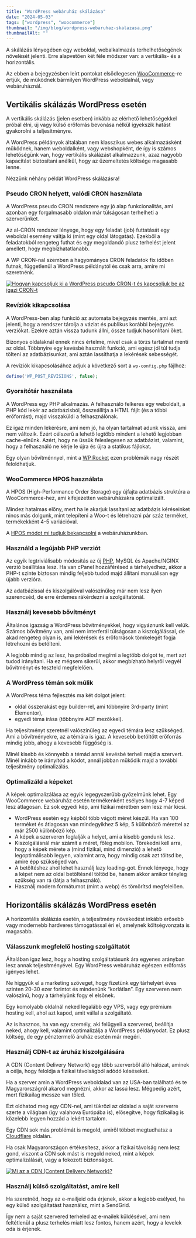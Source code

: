 ```yaml
---
title: "WordPress webáruház skálázása"
date: "2024-05-03"
tags: ["wordpress", "woocommerce"]
thumbnail: "/img/blog/wordpress-webaruhaz-skalazasa.png"
thumbnailAlt: ""
---
```


<p class="lead">A skálázás lényegében egy weboldal, webalkalmazás terhelhetőségének növelését jelenti. Erre alapvetően két féle módszer van: a vertikális- és a horizontális.</p>

Az ebben a bejegyzésben leírt pontokat elsődlegesen [WooCommerce](https://woocommerce.com/)-re értjük, de működnek bármilyen WordPress weboldalnál, vagy webáruháznál.

## Vertikális skálázás WordPress esetén

A vertikális skálázás (jelen esetben) inkább az elérhető lehetőségekkel próbál élni, új vagy külső erőforrás bevonása nélkül igyekszik hatást gyakorolni a teljesítményre.

A WordPress példányok általában nem klasszikus webes alkalmazásként működnek, hanem weboldalként, vagy webshopként, de így is számos lehetőségünk van, hogy vertikális skálázást alkalmazzunk, azaz nagyobb kapacitást biztosítani anélkül, hogy az üzemeltetés költsége magasabb lenne.

Nézzünk néhány példát WordPress skálázásra!

### Pseudo CRON helyett, valódi CRON használata

A WordPress pseudo CRON rendszere egy jó alap funkcionalitás, ami azonban egy forgalmasabb oldalon már túlságosan terhelheti a szerverünket.

Az al-CRON rendszer lényege, hogy egy feladat (job) futtatását egy weboldal esemény váltja ki (mint egy oldal látogatás). Ezekből a feladatokból rengeteg futhat és egy megoldandó plusz terhelést jelent amellett, hogy megbízhatatlanabb.

A WP CRON-nal szemben a hagyományos CRON feladatok fix időben futnak, függetlenül a WordPress példánytól és csak arra, amire mi szeretnénk.

[![Hogyan kapcsoljuk ki a WordPress pseudo CRON-t és kapcsoljuk be az igazi CRON-t](https://img.youtube.com/vi/CQOs9PMJ4nY/maxresdefault.jpg)](https://www.youtube.com/watch?v=CQOs9PMJ4nY)

### Revíziók kikapcsolása

A WordPress-ben alap funkció az automata bejegyzés mentés, ami azt jelenti, hogy a rendszer tárolja a vázlat és publikus korábbi bejegyzés verziókat. Ezekre aztán vissza tudunk állni, össze tudjuk hasonlítani őket.

Bizonyos oldalaknál ennek nincs értelme, mivel csak a törzs tartalmat menti az oldal. Többnyire egy kevésbé használt funkció, ami egész jól túl tudja tölteni az adatbázisunkat, ami aztán lassíthatja a lekérések sebességét.

A revíziók kikapcsolásához adjuk a következő sort a `wp-config.php` fájlhoz:

```php
define('WP_POST_REVISIONS', false);
```

### Gyorsítótár használata

A WordPress egy PHP alkalmazás. A felhasználó felkeres egy weboldalt, a PHP kód lekér az adatbázisból, összeállítja a HTML fájlt (és a többi erőforrást), majd visszaküldi a felhasználónak.

Ez igaz minden lekérésre, ami nem jó, ha olyan tartalmat adunk vissza, ami nem változik. Ezért célszerű a lehető legtöbb mindent a lehető legjobban cache-elnünk. Azért, hogy ne üssük feleslegesen az adatbázist, valamint, hogy a felhasználó ne kérje le újra és újra a statikus fájlokat.

Egy olyan bővítménnyel, mint a [WP Rocket](https://wp-rocket.me/) ezen problémák nagy részét feloldhatjuk.

### WooCommerce HPOS használata

A HPOS (High-Performance Order Storage) egy újfajta adatbázis struktúra a WooCommerce-hez, ami kifejezetten webáruházakra optimalizált.

Mindez hatalmas előny, mert ha le akarjuk lassítani az adatbázis kéréseinket nincs más dolgunk, mint telepíteni a Woo-t és létrehozni pár száz terméket, termékekként 4-5 variációval.

A [HPOS módot mi tudjuk bekapcsolni](https://woocommerce.com/document/high-performance-order-storage/) a webáruházunkban.

### Használd a legújabb PHP verziót

Az egyik legtriviálisabb módosítás az új [PHP](https://www.php.net/supported-versions.php), MySQL és Apache/NGINX verzió beállítása lesz. Ha van cPanel hozzáférésed a tárhelyedhez, akkor a PHP-t szinte biztosan mindig feljebb tudod majd állítani manuálisan egy újabb verzióra.

Az adatbázissal és kiszolgálóval valószínűleg már nem lesz ilyen szerencséd, de erre érdemes rákérdezni a szolgáltatónál.

### Használj kevesebb bővítményt

Általános igazság a WordPress bővítményekkel, hogy vigyáznunk kell velük. Számos bővítmény van, ami nem interferál túlságosan a kiszolgálással, de akad rengeteg olyan is, ami lekérések és erőforrások tömkelegét fogja létrehozni és betölteni.

A legjobb mindig az lesz, ha próbálod megírni a legtöbb dolgot te, mert azt tudod irányítani. Ha ez mégsem sikerül, akkor megbízható helyről vegyél bővítményt és teszteld megfelelően.

### A WordPress témán sok múlik

A WordPress téma fejlesztés ma két dolgot jelent:

- oldal összerakást egy builder-rel, ami többnyire 3rd-party (mint Elementor),
- egyedi téma írása (többnyire ACF mezőkkel).

Ha teljesítményt szeretnél valószínűleg az egyedi témára lesz szükséged. Ami a bővítményekre, az a témára is igaz. A kevesebb betöltött erőforrás mindig jobb, ahogy a kevesebb függőség is.

Minél kisebb és könnyebb a témád annál kevésbé terheli majd a szervert. Minél inkább te irányítod a kódot, annál jobban működik majd a további teljesítmény optimalizálás.

### Optimalizáld a képeket

A képek optimalizálása az egyik legegyszerűbb győzelmünk lehet. Egy WooCommerce webáruház esetén termékenként esélyes hogy 4-7 képed lesz átlagosan. Ez sok egyedi kép, ami fizikai méretben sem lesz már kicsi.

- WordPress esetén egy képből több vágott méret készül. Ha van 100 terméket és átlagosan van mindegyikhez 5 kép, 5 különböző mérettel az már 2500 különböző kép.
- A képek a szerveren foglalják a helyet, ami a kisebb gondunk lesz.
- Kiszolgálásnál már számít a méret, főleg mobilon. Törekedni kell arra, hogy a képek mérete a (mind fizikai, mind dimenzió) a lehető legoptimálisabb legyen, valamint arra, hogy mindig csak azt töltsd be, amire épp szükséged van.
- A betöltéshez ahol lehet használj lazy loading-got. Ennek lényege, hogy a képet nem az oldal betöltésnél töltöd be, hanem akkor amikor tényleg szükség van rá  (látja a felhasználó).
- Használj modern formátumot (mint a webp) és tömörítsd megfelelően.

## Horizontális skálázás WordPress esetén

A horizontális skálázás esetén, a teljesítmény növekedést inkább erősebb vagy modernebb hardveres támogatással éri el, amelynek költségvonzata is magasabb.

### Válasszunk megfelelő hosting szolgáltatót

Általában igaz lesz, hogy a hosting szolgáltatásunk ára egyenes arányban lesz annak teljesítményével. Egy WordPress webáruház egészen erőforrás igényes lehet.

Ne higgyük el a marketing szöveget, hogy fizetünk egy tárhelyért éves szinten 20-30 ezer forintot és mindenünk “korlátlan”. Egy szerveren nem valószínű, hogy a tárhelyünk fogy el elsőnek.

Egy komolyabb oldalnál neked legalább egy VPS, vagy egy prémium hosting kell, ahol azt kapod, amit vállal a szolgáltató.

Az is hasznos, ha van egy személy, aki felügyeli a szervered, beállítja neked, ahogy kell, valamint optimalizálja a WordPress példányodat. Ez plusz költség, de egy pénztermelő áruház esetén már megéri.

### Használj CDN-t az áruház kiszolgálására

A CDN (Content Delivery Network) egy több szerverből álló hálózat, aminek a célja, hogy feloldja a fizikai távolságból adódó késéseket.

Ha a szerver amin a WordPress weboldalad van az USA-ban található és te Magyarországról akarod megnézni, akkor az lassú lesz. Mégpedig azért, mert fizikailag messze van tőled.

Ezt oldhatod meg egy CDN-nel, ami tükrözi az oldalad a saját szerverre szerte a világban (így valahova Európába is), elősegítve, hogy fizikailag is közelebb legyen hozzád a lekért tartalom.

Egy CDN sok más problémát is megold, amiről többet megtudhatsz a [Cloudflare](https://www.cloudflare.com/) oldalán.

Ha csak Magyarországon értékesítesz, akkor a fizikai távolság nem lesz gond, viszont a CDN sok mást is megold neked, mint a képek optimalizálását, vagy a fokozott biztonságot.

[![Mi az a CDN (Content Delivery Network)?](https://img.youtube.com/vi/Bsq5cKkS33I/maxresdefault.jpg)](https://www.youtube.com/watch?v=Bsq5cKkS33I)

### Használj külső szolgáltatást, amire kell

Ha szeretnéd, hogy az e-mailjeid oda érjenek, akkor a legjobb esélyed, ha egy külső szolgáltatást használsz, mint a SendGrid.

Így nem a saját szervered terheled az e-mailek küldésével, ami nem feltétlenül a plusz terhelés miatt lesz fontos, hanem azért, hogy a levelek oda is érjenek.
